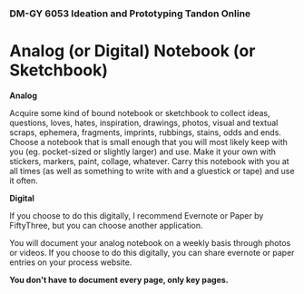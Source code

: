 ### DM-GY 6053 Ideation and Prototyping Tandon Online

# Analog (or Digital) Notebook (or Sketchbook)

**Analog**

Acquire some kind of bound notebook or sketchbook to collect ideas, questions, loves, hates, inspiration, drawings, photos, visual and textual scraps, ephemera, fragments, imprints, rubbings, stains, odds and ends. Choose a notebook that is small enough that you will most likely keep with you (eg. pocket-sized or slightly larger) and use. Make it your own with stickers, markers, paint, collage, whatever. Carry this notebook with you at all times (as well as something to write with and a gluestick or tape) and use it often.

**Digital**

If you choose to do this digitally, I recommend Evernote or Paper by FiftyThree, but you can choose another application.

You will document your analog notebook on a weekly basis through photos or videos. If you choose to do this digitally, you can share evernote or paper entries on your process website. 

**You don't have to document every page, only key pages.**